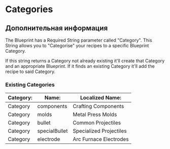 # Categories

## Дополнительная информация

The Blueprint has a Required String parameter called "Category". This String allows you to "Categorise" your recipes to a specific Blueprint Category.

If this string returns a Category not already existing it'll create that Category and an appropriate Blueprint. If it finds an existing Category it'll add the recipe to said Category.

### Existing Categories

| Category: | Name:         | Localized Name:         |
| --------- | ------------- | ----------------------- |
| Category  | components    | Crafting Components     |
| Category  | molds         | Metal Press Molds       |
| Category  | bullet        | Common Projectiles      |
| Category  | specialBullet | Specialized Projectiles |
| Category  | electrode     | Arc Furnace Electrodes  |